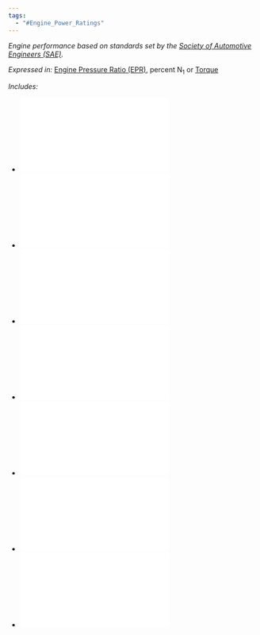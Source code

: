 ```yaml
---
tags:
  - "#Engine_Power_Ratings"
---
```

*Engine performance based on standards set by the [Society of Automotive Engineers (SAE)](./Society%20of%20Automotive%20Engineers%20(SAE).md).*

*Expressed in:* [Engine Pressure Ratio (EPR)](Engine%20Pressure%20Ratio%20(EPR).md), percent N<sub>1</sub> or [Torque](./Torque.md) 

*Includes:* 
- ![Take-off Power Rating](./Take-off%20Power%20Rating.md)
- ![Maximum Continuous Power](./Maximum%20Continuous%20Power.md)
- ![Maximum Cruise Power](./Maximum%20Cruise%20Power.md)
- ![Cruise Power](./Cruise%20Power.md)
- ![Maximum Climb Power](./Maximum%20Climb%20Power.md)
- ![Ground Idle](./Ground%20Idle.md)
- ![Flight Idle](./Flight%20Idle.md)